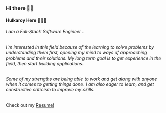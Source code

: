 ### Hi there 👋🏼
#### Hulkaroy Here 👩🏻‍💻

<!--
**hulkaroyJouraboeva/hulkaroyJouraboeva** is a ✨ _special_ ✨ repository because its `README.md` (this file) appears on your GitHub profile.

Here are some ideas to get you started:

- 🔭 I’m currently working on ...
- 🌱 I’m currently learning ...
- 👯 I’m looking to collaborate on ...
- 🤔 I’m looking for help with ...
- 💬 Ask me about ...
- 📫 How to reach me: ...
- 😄 Pronouns: ...
- ⚡ Fun fact: ...
-->

###### I am a Full-Stack Software Engineer . 

###### I'm interested in this field because of the learning to solve problems by understanding them first, opening my mind to ways of approaching problems and their solutions. My long term goal is to get experience in the field, then start building applications.

###### Some of my strengths are being able to work and get along with anyone when it comes to getting things done. I am also eager to learn, and get constructive criticism to improve my skills.

Check out my [Resume!](https://docs.google.com/document/d/1-58j0Z04VlYGeA0ZRPOuMUvhya4EczyAstNBwj_bCIc/edit?usp=sharing)
